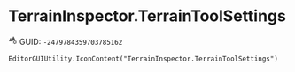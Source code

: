 # TerrainInspector.TerrainToolSettings
![](/img/TerrainInspector.TerrainToolSettings.png)
GUID: `-2479784359703785162`
```
EditorGUIUtility.IconContent("TerrainInspector.TerrainToolSettings")
```
